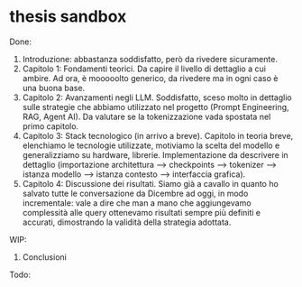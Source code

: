 # thesis sandbox

Done:
1. Introduzione: abbastanza soddisfatto, però da rivedere sicuramente.
2. Capitolo 1: Fondamenti teorici. Da capire il livello di dettaglio a cui ambire. Ad ora, è mooooolto generico, da rivedere ma in ogni caso è una buona base.
3. Capitolo 2: Avanzamenti negli LLM. Soddisfatto, sceso molto in dettaglio sulle strategie che abbiamo utilizzato nel progetto (Prompt Engineering, RAG, Agent AI). Da valutare se la tokenizzazione vada spostata nel primo capitolo.
4. Capitolo 3: Stack tecnologico (in arrivo a breve). Capitolo in teoria breve, elenchiamo le tecnologie utilizzate, motiviamo la scelta del modello e generalizziamo su hardware, librerie. Implementazione da descrivere in dettaglio (importazione architettura --> checkpoints --> tokenizer --> istanza modello --> istanza contesto --> interfaccia grafica).
5. Capitolo 4: Discussione dei risultati. Siamo già a cavallo in quanto ho salvato tutte le conversazione da Dicembre ad oggi, in modo incrementale: vale a dire che man a mano che aggiungevamo complessità alle query ottenevamo risultati sempre più definiti e accurati, dimostrando la validità della strategia adottata.


WIP:
1. Conclusioni


Todo: